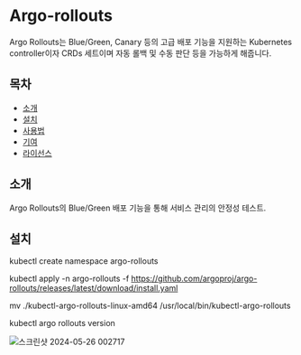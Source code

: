 # Argo-rollouts

Argo Rollouts는 Blue/Green, Canary 등의 고급 배포 기능을 지원하는 Kubernetes controller이자 CRDs 세트이며 자동 롤백 및 수동 판단 등을 가능하게 해줍니다.

## 목차

- [소개](#소개)
- [설치](#설치)
- [사용법](#사용법)
- [기여](#기여)
- [라이선스](#라이선스)

## 소개

Argo Rollouts의 Blue/Green 배포 기능을 통해 서비스 관리의 안정성 테스트.

## 설치

kubectl create namespace argo-rollouts

kubectl apply -n argo-rollouts -f https://github.com/argoproj/argo-rollouts/releases/latest/download/install.yaml

mv ./kubectl-argo-rollouts-linux-amd64 /usr/local/bin/kubectl-argo-rollouts

kubectl argo rollouts version

![스크린샷 2024-05-26 002717](https://github.com/wndudwns0028/rollout-k8s/assets/121155356/35485d11-544a-48f5-bdab-d5932ab66efb)

